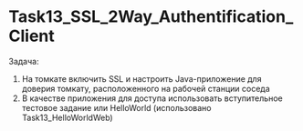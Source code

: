 Task13_SSL_2Way_Authentification_Client
=======================================

Задача:

1. На томкате включить SSL и настроить Java-приложение для доверия томкату, расположенного на рабочей станции соседа
2. В качестве приложения для доступа использовать вступительное тестовое задание или HelloWorld (использовано Task13_HelloWorldWeb)
